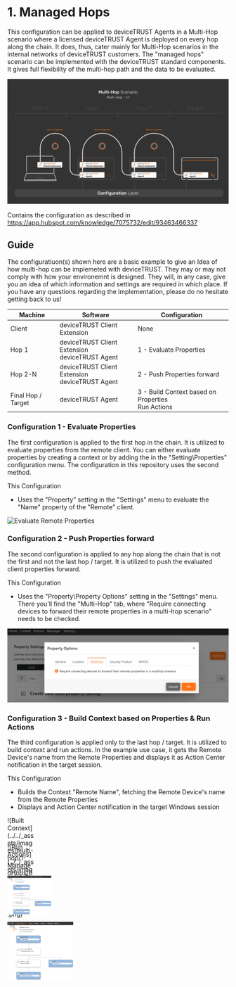 # 1. Managed Hops
This configuration can be applied to deviceTRUST Agents in a Multi-Hop scenario where a licensed deviceTRUST Agent is deployed on every hop along the chain. It does, thus, cater mainly for Multi-Hop scenarios in the internal networks of deviceTRUST customers. The "managed hops" scenario can be implemented with the deviceTRUST standard components. It gives full flexibility of the multi-hop path and the data to be evaluated.

![1 - Managed Hops](../../_assets/images/multi-hop/1-ManagedHops/01_Architecture.png)

Contains the configuration as described in https://app.hubspot.com/knowledge/7075732/edit/93463466337

## Guide
The configuratiuon(s) shown here are a basic example to give an Idea of how multi-hop can be implemeted with deviceTRUST. They may or may not comply with how your environemnt is designed. They will, in any case, give you an idea of which information and settings are required in which place. If you have any questions regarding the implementation, please do no hesitate getting back to us!

| Machine            | Software                                            | Configuration                                          |
|--------------------|-----------------------------------------------------|--------------------------------------------------------|
| Client             | deviceTRUST Client Extension                        | None                                                   |
| Hop 1              | deviceTRUST Client Extension <br> deviceTRUST Agent | 1 - Evaluate Properties                                |
| Hop 2-N            | deviceTRUST Client Extension <br> deviceTRUST Agent | 2 - Push Properties forward                            |
| Final Hop / Target | deviceTRUST Agent                                   | 3 - Build Context based on Properties <br> Run Actions |

### Configuration 1 - Evaluate Properties
The first configuration is applied to the first hop in the chain. It is utilized to evaluate properties from the remote client. You can either evaluate properties by creating a context or by adding the in the "Setting\Properties" configuration menu. The configuration in this repository uses the second method.

This Configuration
- Uses the "Property" setting in the "Settings" menu to evaluate the "Name" property of the "Remote" client.

![Evaluate Remote Properties](../../_assets/images/multi-hop/1-ManagedHops/02_EvaluateRemotePropertiess.png)

### Configuration 2 - Push Properties forward
The second configuration is applied to any hop along the chain that is not the first and not the last hop / target. It is utilized to push the evaluated client properties forward.

This Configuration
- Uses the "Property\Property Options" setting in the "Settings" menu. There you'll find the "Multi-Hop" tab, where "Require connecting devices to forward their remote properties in a multi-hop scenario" needs to be checked.

![Forward Properties](../../_assets/images/multi-hop/1-ManagedHops/03_ForwardProperties.png)
### Configuration 3 - Build Context based on Properties & Run Actions

The third configuration is applied only to the last hop / target. It is utilized to build context and run actions. In the example use case, it gets the Remote Device's name from the Remote Properties and displays it as Action Center notification in the target session.

This Configuration
- Builds the Context "Remote Name", fetching the Remote Device's name from the Remote Properties
- Displays and Action Center notification in the target Windows session

<div style="width:60px ; height:60px">![Built Context](../../_assets/images/multi-hop/1-ManagedHops/04_Context.png)</div><div style="width:60px ; height:60px">![Run Actions](../../_assets/images/multi-hop/1-ManagedHops/05_Action.png)</div>

<img
  src="../../_assets/images/multi-hop/1-ManagedHops/04_Context.png"
  alt="Built Context"
  title="Built Context"
  style="display: inline-block; margin: 0 auto; max-width: 100px">


<img src="../../_assets/images/multi-hop/1-ManagedHops/04_Context.png" width="150">